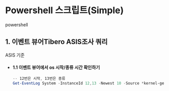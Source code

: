 # Powershell 스크립트(Simple)

powershell

## 1. 이벤트 뷰어Tibero ASIS조사 쿼리
ASIS  기준

* #### 1.1 이벤트 뷰어에서 os 시작/종류 시간 확인하기
    ```powershell
    -- 12번은 시작, 13번은 종류
    Get-EventLog System -InstanceId 12,13 -Newest 10 -Source *kernel-general;

    ```
